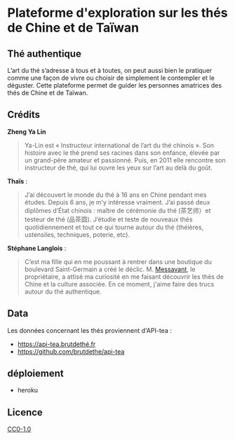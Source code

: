 # Plateforme d'exploration sur les thés de Chine et de Taïwan

## Thé authentique

L’art du thé s’adresse à tous et à toutes, on peut aussi bien le pratiquer comme une façon de vivre ou choisir de simplement le contempler et le déguster. Cette plateforme permet de guider les personnes amatrices des thés de Chine et de Taïwan.

## Crédits

**Zheng Ya Lin**

> Ya-Lin est « Instructeur international de l’art du thé chinois ». Son histoire avec le thé prend ses racines dans son enfance, élevée par un grand-père amateur et passionné. Puis, en 2011 elle rencontre son instructeur de thé, qui lui ouvre les yeux sur l’art au delà du goût.

**Thaïs** :

> J’ai découvert le monde du thé à 16 ans en Chine pendant mes études. Depuis 6 ans, je m’y intéresse vraiment. J’ai passé deux diplômes d’État chinois : maître de cérémonie du thé (茶艺师）et testeur de thé (品茶圆).
> J’étudie et teste de nouveaux thés quotidiennement et tout ce qui tourne autour du thé (théières, ustensiles, techniques, poterie, etc).

**Stéphane Langlois** :

> C’est ma fille qui en me poussant à rentrer dans une boutique du boulevard Saint-Germain a créé le déclic. M. [Messavant](https://lelephant-larevue.fr/thematiques/chine-produit-6-grandes-familles-de-the/), le propriétaire, a attisé ma curiosité en me faisant découvrir les thés de Chine et la culture associée. En ce moment, j'aime faire des trucs autour du thé authentique.

## Data

Les données concernant les thés proviennent d'API-tea :
- https://api-tea.brutdethé.fr
- https://github.com/brutdethe/api-tea

## déploiement

- heroku

## Licence

[CC0-1.0](https://github.com/brutdethe/site/blob/master/LICENSE)
